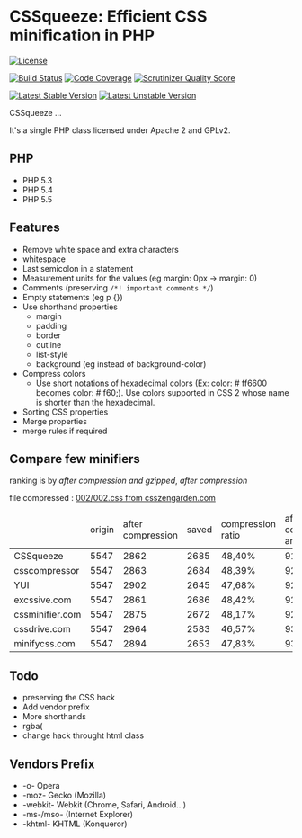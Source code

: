 CSSqueeze: Efficient CSS minification in PHP
==================================================

[![License](https://poser.pugx.org/patchwork/cssqueeze/license.png)](https://packagist.org/packages/patchwork/cssqueeze)

[![Build Status](https://travis-ci.org/ianbogda/CSSqueeze.png?branch=master)](https://travis-ci.org/ianbogda/CSSqueeze) [![Code Coverage](https://scrutinizer-ci.com/g/ianbogda/CSSqueeze/badges/coverage.png?s=dac1996f32de040657203c458bd96aea79b390c7)](https://scrutinizer-ci.com/g/ianbogda/CSSqueeze/) [![Scrutinizer Quality Score](https://scrutinizer-ci.com/g/ianbogda/CSSqueeze/badges/quality-score.png?s=484130f5adab9ca8ce1dfab522a52406c0b336e2)](https://scrutinizer-ci.com/g/ianbogda/CSSqueeze/)

[![Latest Stable Version](https://poser.pugx.org/patchwork/cssqueeze/v/stable.png)](https://packagist.org/packages/patchwork/cssqueeze) [![Latest Unstable Version](https://poser.pugx.org/patchwork/cssqueeze/v/unstable.png)](https://packagist.org/packages/patchwork/cssqueeze)


CSSqueeze …

It's a single PHP class licensed under Apache 2 and GPLv2.

PHP
---
*  PHP 5.3
*  PHP 5.4
*  PHP 5.5

Features
--------

*  Remove white space and extra characters
  * whitespace
  * Last semicolon in a statement
  * Measurement units for the values (eg margin: 0px -> margin: 0)
  * Comments (preserving ```/*! important comments */```)
  * Empty statements (eg p {})
* Use shorthand properties
  * margin
  * padding
  * border
  * outline
  * list-style
  * background (eg instead of background-color) 
* Compress colors
  * Use short notations of hexadecimal colors (Ex: color: # ff6600 becomes color: # f60;). Use colors supported in CSS 2 whose name is shorter than the hexadecimal.
* Sorting CSS properties
* Merge properties
* merge rules if required

Compare few minifiers
---------------------

ranking is by _after compression and gzipped_, _after compression_

file compressed : [002/002.css from csszengarden.com](http://csszengarden.com/002/002.css)
<table> 
<thead>
  <tr>
    <td>&nbsp;</td> <td>origin</td> <td>after compression</td> <td>saved</td> <td>compression ratio</td> <td>after compression and gzipped</td> <td>compression and gzip ratio
</td>
  </tr>
</thead>
<tbody>
  <tr>
    <td>CSSqueeze</td> <td>5547</td> <td>2862</td> <td>2685</td> <td>48,40%</td> <td>919</td> <td>83,43%</td>
  </tr>
  <tr>
    <td >csscompressor</td> <td>5547</td> <td>2863</td> <td>2684</td> <td>48,39%</td> <td>920</td> <td>83,41%</td>
  </tr>
  <tr>
    <td>YUI</td> <td>5547</td> <td>2902</td> <td>2645</td> <td>47,68%</td> <td>920</td> <td>83,41%</td>
  </tr>
  <tr>
    <td>excssive.com</td> <td>5547</td> <td>2861</td> <td>2686</td> <td>48,42%</td> <td>924</td> <td>83,34%</td>
  </tr>
  <tr>
    <td>cssminifier.com</td> <td>5547</td> <td>2875</td> <td>2672</td> <td>48,17%</td> <td>925</td> <td>83,32%</td>
  </tr>
  <tr>
    <td>cssdrive.com</td> <td>5547</td> <td>2964</td> <td>2583</td> <td>46,57%</td> <td>934</td> <td>83,16%</td>
  </tr>
  <tr>
    <td>minifycss.com</td> <td>5547</td> <td>2894</td> <td>2653</td> <td>47,83%</td> <td>936</td> <td>83,13%</td>
  </tr>
</tbody>
</table> 


Todo
----

* preserving the CSS hack
* Add vendor prefix
* More shorthands
* rgba(
* change hack throught html class

Vendors Prefix
--------------

* -o- Opera
* -moz- Gecko (Mozilla)
* -webkit- Webkit (Chrome, Safari, Android...)
* -ms-/mso- (Internet Explorer)
* -khtml- KHTML (Konqueror)
